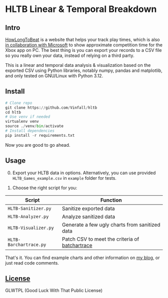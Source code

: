 # HLTB Linear & Temporal Breakdown

## Intro

[HowLongToBeat](https://howlongtobeat.com) is a website that helps your track play times, which is also [in collaboration with Microsoft](https://news.xbox.com/en-us/2022/09/14/september-updates-xbox-app-on-pc/) to show approximate competition time for the Xbox app on PC. The best thing is you can export your records to a CSV file so you really own your data, instead of relying on a third party.

This is a linear and temporal data analysis & visualization based on the exported CSV using Python libraries, notably numpy, pandas and matplotlib, and only tested on GNU/Linux with Python 3.12.

## Install

```python
# Clone repo
git clone https://github.com/Vinfall/hltb
cd hltb
# Use venv if needed
virtualenv venv
source ./venv/bin/activate
# Install dependencies
pip install -r requirements.txt
```

Now you are good to go ahead.

## Usage

0. Export your HLTB data in options. Alternatively, you can use provided `HLTB_Games_example.csv` in `example` folder for tests.

1. Choose the right script for you:

| Script | Function |
|---|---|
| `HLTB-Sanitizer.py` | Sanitize exported data |
| `HLTB-Analyzer.py` | Analyze sanitized data |
| `HLTB-Visualizer.py` | Generate a few ugly charts from sanitized data |
| `HLTB-Barchartrace.py` | Patch CSV to meet the criteria of [batchartrace](https://github.com/FabDevGit/barchartrace) |

That's it. You can find example charts and other information on [my blog](https://blog.vinfall.com/posts/2023/11/hltb/), or just read code comments.

## [License](LICENSE)

GLWTPL (Good Luck With That Public License)
